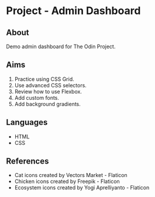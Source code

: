 # Project - Admin Dashboard

## About

Demo admin dashboard for The Odin Project.

## Aims

1. Practice using CSS Grid.
2. Use advanced CSS selectors.
3. Review how to use Flexbox.
4. Add custom fonts.
5. Add background gradients.

## Languages

* HTML
* CSS

## References

* Cat icons created by Vectors Market - Flaticon
* Chicken icons created by Freepik - Flaticon
* Ecosystem icons created by Yogi Aprelliyanto - Flaticon